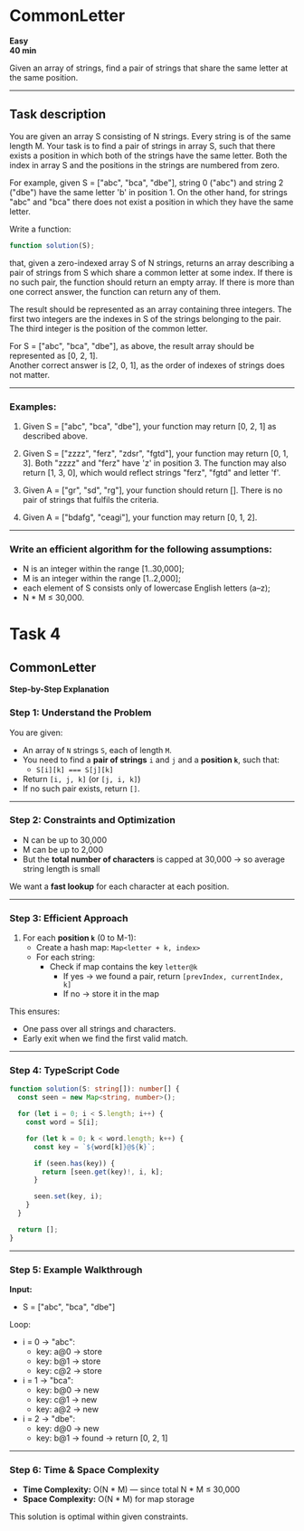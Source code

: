 # CommonLetter

**Easy**  
**40 min**

Given an array of strings, find a pair of strings that share the same letter at the same position.

---

## Task description

You are given an array S consisting of N strings. Every string is of the same length M. Your task is to find a pair of strings in array S, such that there exists a position in which both of the strings have the same letter. Both the index in array S and the positions in the strings are numbered from zero.

For example, given S = ["abc", "bca", "dbe"], string 0 ("abc") and string 2 ("dbe") have the same letter 'b' in position 1. On the other hand, for strings "abc" and "bca" there does not exist a position in which they have the same letter.

Write a function:

``` ts
function solution(S);
```

that, given a zero-indexed array S of N strings, returns an array describing a pair of strings from S which share a common letter at some index. If there is no such pair, the function should return an empty array. If there is more than one correct answer, the function can return any of them.

The result should be represented as an array containing three integers. The first two integers are the indexes in S of the strings belonging to the pair. The third integer is the position of the common letter.

For S = ["abc", "bca", "dbe"], as above, the result array should be represented as [0, 2, 1].  
Another correct answer is [2, 0, 1], as the order of indexes of strings does not matter.

---

### Examples:

1. Given S = ["abc", "bca", "dbe"], your function may return [0, 2, 1] as described above.

2. Given S = ["zzzz", "ferz", "zdsr", "fgtd"], your function may return [0, 1, 3]. Both "zzzz" and "ferz" have 'z' in position 3. The function may also return [1, 3, 0], which would reflect strings "ferz", "fgtd" and letter 'f'.

3. Given A = ["gr", "sd", "rg"], your function should return []. There is no pair of strings that fulfils the criteria.

4. Given A = ["bdafg", "ceagi"], your function may return [0, 1, 2].

---

### Write an efficient algorithm for the following assumptions:

- N is an integer within the range [1..30,000];
- M is an integer within the range [1..2,000];
- each element of S consists only of lowercase English letters (a–z);
- N * M ≤ 30,000.


# Task 4

## CommonLetter

**Step-by-Step Explanation**

### Step 1: Understand the Problem

You are given:
- An array of `N` strings `S`, each of length `M`.
- You need to find a **pair of strings** `i` and `j` and a **position `k`**, such that:
  - `S[i][k] === S[j][k]`
- Return `[i, j, k]` (or `[j, i, k]`)
- If no such pair exists, return `[]`.

---

### Step 2: Constraints and Optimization

- N can be up to 30,000
- M can be up to 2,000
- But the **total number of characters** is capped at 30,000 → so average string length is small

We want a **fast lookup** for each character at each position.

---

### Step 3: Efficient Approach

1. For each **position `k`** (0 to M-1):
   - Create a hash map: `Map<letter + k, index>`
   - For each string:
     - Check if map contains the key `letter@k`
       - If yes → we found a pair, return `[prevIndex, currentIndex, k]`
       - If no → store it in the map

This ensures:
- One pass over all strings and characters.
- Early exit when we find the first valid match.

---

### Step 4: TypeScript Code

```ts
function solution(S: string[]): number[] {
  const seen = new Map<string, number>();

  for (let i = 0; i < S.length; i++) {
    const word = S[i];

    for (let k = 0; k < word.length; k++) {
      const key = `${word[k]}@${k}`;

      if (seen.has(key)) {
        return [seen.get(key)!, i, k];
      }

      seen.set(key, i);
    }
  }

  return [];
}
```

---

### Step 5: Example Walkthrough

**Input:**
- S = ["abc", "bca", "dbe"]

Loop:
- i = 0 → "abc":
  - key: a@0 → store
  - key: b@1 → store
  - key: c@2 → store
- i = 1 → "bca":
  - key: b@0 → new
  - key: c@1 → new
  - key: a@2 → new
- i = 2 → "dbe":
  - key: d@0 → new
  - key: b@1 → found → return [0, 2, 1]

---

### Step 6: Time & Space Complexity

- **Time Complexity:** O(N * M) — since total N * M ≤ 30,000
- **Space Complexity:** O(N * M) for map storage

This solution is optimal within given constraints.

